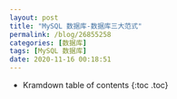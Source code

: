 ```yaml
---
layout: post
title: "MySQL 数据库-数据库三大范式"
permalink: /blog/26855258
categories: [数据库]
tags: [MySQL 数据库]
date: 2020-11-16 00:18:51
---
```


* Kramdown table of contents
{:toc .toc}
